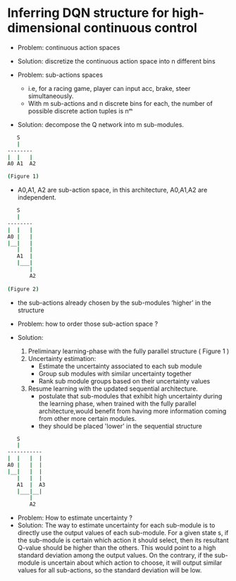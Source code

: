
# Inferring DQN structure for high-dimensional continuous control

- Problem: continuous action spaces
- Solution: discretize the continuous action space into n different bins

- Problem: sub-actions spaces 
    - i.e, for a racing game, player can input acc, brake, steer simultaneously. 
    - With m sub-actions and n discrete bins for each, the number of possible discrete action tuples is nᵐ
- Solution: decompose the Q network into m sub-modules. 

```bash
   S
   |
--------
|  |   |
A0 A1  A2

(Figure 1)
```

- A0,A1, A2 are sub-action space, in this architecture, A0,A1,A2 are independent.

```bash
   S
   |
--------
|  |   |
A0 |   |
|__|   |
   |   |
   A1  |
   |___|
       |
       A2
 
(Figure 2)
```

- the sub-actions already chosen by the sub-modules ‘higher’ in the structure

- Problem: how to order those sub-action space ?
- Solution: 
    1. Preliminary learning-phase with the fully parallel structure ( Figure 1 )
    2. Uncertainty estimation:
        - Estimate the uncertainty associated to each sub module
        - Group sub modules with similar uncertainty together
        - Rank sub module groups based on their uncertainty values
    3. Resume learning with the updated sequential architecture. 
        - postulate that sub-modules that exhibit high uncertainty during the learning phase, when trained with the fully parallel architecture,would benefit from having more information coming from other more certain modules. 
        - they should be placed 'lower' in the sequential structure
 

```bash
   S
   |
-----------
|  |   |  |
A0 |   |  |
|__|   |  |
   |   |  |
   A1  |  A3
   |___|__|
       |
       A2
```


- Problem: How to estimate uncertainty ?
- Solution: The way to estimate uncertainty for each sub-module is to directly use the output values of each sub-module. For a given state s, if the sub-module is certain which action it should select, then its resultant Q-value should be higher than the others. This would point to a high standard deviation among the output values. On the contrary, if the sub-module is uncertain about which action to choose, it will output similar values for all sub-actions, so the standard deviation will be low. 







